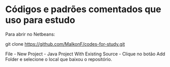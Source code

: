 # Códigos e padrões comentados que uso para estudo

Para abrir no Netbeans:

git clone https://github.com/MalkonF/codes-for-study.git

File - New Project - Java Project With Existing Source - Clique no botão Add Folder e selecione o local que baixou o repositório.

